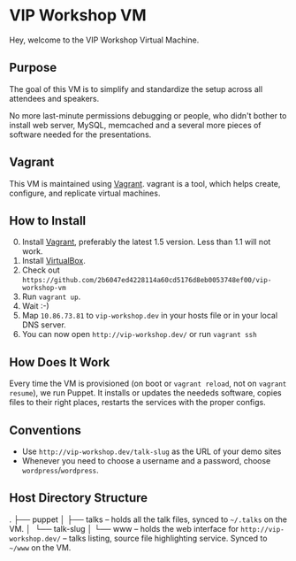 VIP Workshop VM
===============

Hey, welcome to the VIP Workshop Virtual Machine.

Purpose
-------

The goal of this VM is to simplify and standardize the setup across all
attendees and speakers.

No more last-minute permissions debugging or people, who didn't bother
to install web server, MySQL, memcached and a several more pieces of
software needed for the presentations.

Vagrant
-------

This VM is maintained using [Vagrant](http://www.vagrantup.com/).
vagrant is a tool, which helps create, configure, and replicate virtual
machines.

How to Install
--------------

0. Install [Vagrant](http://downloads.vagrantup.com/), preferably the
   latest 1.5 version. Less than 1.1 will not work.
1. Install [VirtualBox](https://www.virtualbox.org/wiki/Downloads).
2. Check out `https://github.com/2b6047ed4228114a60cd5176d8eb0053748ef00/vip-workshop-vm`
3. Run `vagrant up`.
4. Wait :-)
5. Map `10.86.73.81` to `vip-workshop.dev` in your hosts file or in your local
   DNS server.
6. You can now open `http://vip-workshop.dev/` or run `vagrant ssh`

How Does It Work
----------------

Every time the VM is provisioned (on boot or `vagrant reload`, not on
`vagrant resume`), we run Puppet. It installs or updates the
neededs software, copies files to their right places, restarts the
services with the proper configs.

Conventions
-------------------------------------------

* Use `http://vip-workshop.dev/talk-slug` as the URL of your demo sites
* Whenever you need to choose a username and a password, choose
  `wordpress`/`wordpress`.

Host Directory Structure
------------------------
.
├── puppet
│
├── talks – holds all the talk files, synced to `~/.talks` on the VM.
│   └── talk-slug
│
└── www – holds the web interface for `http://vip-workshop.dev/` – talks listing,
         source file highlighting service. Synced to `~/www` on the VM.
